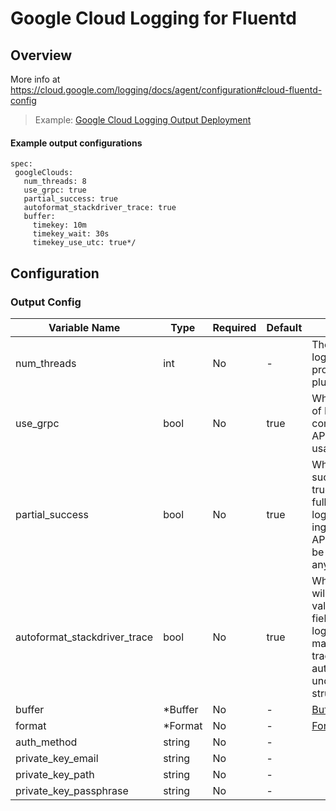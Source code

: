 # Google Cloud Logging for Fluentd
## Overview
  More info at https://cloud.google.com/logging/docs/agent/configuration#cloud-fluentd-config
>Example: [Google Cloud Logging Output Deployment](../../../docs/example-gcl.md)

 #### Example output configurations
 ```
 spec:
  googleClouds:
    num_threads: 8
    use_grpc: true
    partial_success: true
    autoformat_stackdriver_trace: true
    buffer:
      timekey: 10m
      timekey_wait: 30s
      timekey_use_utc: true*/
 ```

## Configuration
### Output Config
| Variable Name | Type | Required | Default | Description |
|---|---|---|---|---|
| num_threads | int | No | - | The number of simultaneous log flushes that can be processed by the output plugin.<br> |
| use_grpc | bool | No |  true | Whether to use gRPC instead of REST/JSON to communicate to the Logging API. With gRPC enabled, CPU usage will typically be lower. <br> |
| partial_success | bool | No |  true | Whether to support partial success for logs ingestion. If true, invalid log entries in a full set are dropped, and valid log entries are successfully ingested into the Logging API. If false, the full set would be dropped if it contained any invalid log entries.  <br> |
| autoformat_stackdriver_trace | bool | No |  true | When set to true, the trace will be reformatted if the value of structured payload field logging.googleapis.com/trace matches ResourceTrace traceId format. Details of the autoformatting can be found under Special fields in structured payloads. <br> |
| buffer | *Buffer | No | - | [Buffer](./buffer.md)<br> |
| format | *Format | No | - | [Format](./format.md)<br> |
| auth_method | string | No | - | <br> |
| private_key_email | string | No | - | <br> |
| private_key_path | string | No | - | <br> |
| private_key_passphrase | string | No | - | <br> |
